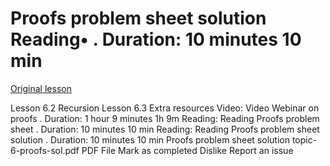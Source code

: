 # Proofs problem sheet solution Reading• . Duration: 10 minutes 10 min

[Original lesson](https://www.coursera.org/learn/uol-discrete-mathematics/supplement/LcseB/proofs-problem-sheet-solution)

Lesson 6.2 Recursion Lesson 6.3 Extra resources Video: Video Webinar on proofs . Duration: 1 hour 9 minutes 1h 9m Reading: Reading Proofs problem sheet . Duration: 10 minutes 10 min Reading: Reading Proofs problem sheet solution . Duration: 10 minutes 10 min Proofs problem sheet solution topic-6-proofs-sol.pdf PDF File Mark as completed Dislike Report an issue

